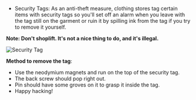 - Security Tags:
As an anti-theft measure, clothing stores tag certain items with security tags so you'll set off an alarm when you leave with the tag still on the garment or ruin it by spilling ink from the tag if you try to remove it yourself.

<B>Note: Don't shoplift. It's not a nice thing to do, and it's illegal.</B>

![Security Tag](http://all-tag.com/wp-content/uploads/2012/07/Sensormatic-SuperTag-Security-Tag.jpg "Security Tag")

<B>Method to remove the tag</B>:

- Use the neodymium magnets and run on the top of the security tag.
- The back screw should pop right out.
- Pin should have some groves on it to grasp it inside the tag.
- Happy hacking!
